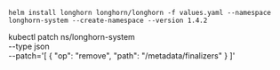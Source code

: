```
helm install longhorn longhorn/longhorn -f values.yaml --namespace longhorn-system --create-namespace --version 1.4.2
```

kubectl patch ns/longhorn-system \
    --type json \
    --patch='[ { "op": "remove", "path": "/metadata/finalizers" } ]'